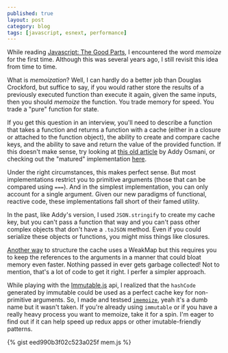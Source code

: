 ```yaml
---
published: true
layout: post
category: blog
tags: [javascript, esnext, performance]
---
```


While reading [Javascript: The Good Parts](http://shop.oreilly.com/product/9780596517748.do), 
I encountered the word _memoize_ for the first time. Although this was 
several years ago, I still revisit this idea from time to time.

What is _memoization_? Well, I can hardly do a better job than Douglas Crockford, but suffice to say, if you 
would rather store the results of a previously executed function than execute it again, given the same inputs, 
then you should _memoize_ the function. You trade memory for speed. You trade a "pure" function for state.

If you get this question in an interview, you'll need to describe a function that takes a function and returns
a function with a cache (either in a closure or attached to the function object), the ability to create and compare
cache keys, and the ability to save and return the value of the provided function. If this doesn't make
sense, try looking at [this old article](https://addyosmani.com/blog/faster-javascript-memoization/) by Addy Osmani,
or checking out the "matured" implementation [here](https://github.com/addyosmani/memoize.js).

Under the right circumstances, this makes perfect sense. But most implementations restrict you to primitive
arguments (those that can be compared using `===`). And in the simplest implementation, you can only account for a 
single argument. Given our new paradigms of functional, reactive code, these implementations fall short of 
their famed utility.

In the past, like Addy's 
version, I used `JSON.stringify` to create my cache key, but you can't pass a function that way and you can't pass 
other complex objects that don't have a `.toJSON` method. Even if you could serialize these objects or functions, you might miss
things like closures. 

[Another way](https://github.com/medikoo/memoizee) to structure the cache uses a WeakMap but this requires you to keep 
the references to the arguments in a manner that could bloat memory even faster. Nothing passed in ever gets garbage collected!
Not to mention, that's a lot of code to get it right. I perfer a simpler approach.

While playing with the [Immutable.js](https://www.npmjs.com/package/immutable) api, I realized that the `hashCode`
generated by immutable could be used as a perfect cache key for non-primitive arguments. So, I made and 
testsed [`imemoize`](https://www.npmjs.com/package/imemoize), yeah it's a dumb name but it wasn't
taken. If you're already using `immutable` or if you have a really heavy process you want to memoize, take it for
a spin. I'm eager to find out if it can help speed up redux apps or other imutable-friendly patterns.

{% gist eed990b3f02c523a025f mem.js %}